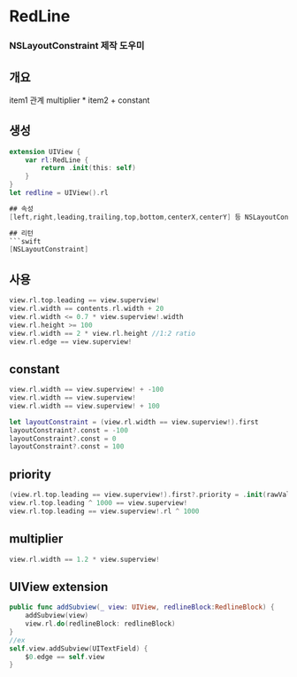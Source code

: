 # RedLine
### NSLayoutConstraint 제작 도우미

## 개요
 item1 관계 multiplier * item2 + constant
## 생성
```swift
extension UIView {
    var rl:RedLine {
        return .init(this: self)
    }
}
let redline = UIView().rl

## 속성
[left,right,leading,trailing,top,bottom,centerX,centerY] 등 NSLayoutConstraint.Attribute 와 같음

## 리턴
```swift
[NSLayoutConstraint]
```

## 사용
```swift
view.rl.top.leading == view.superview!
view.rl.width == contents.rl.width + 20
view.rl.width <= 0.7 * view.superview!.width
view.rl.height >= 100
view.rl.width == 2 * view.rl.height //1:2 ratio
view.rl.edge == view.superview!
```

## constant
```swift
view.rl.width == view.superview! + -100
view.rl.width == view.superview!
view.rl.width == view.superview! + 100

let layoutConstraint = (view.rl.width == view.superview!).first
layoutConstraint?.const = -100
layoutConstraint?.const = 0
layoutConstraint?.const = 100
```

## priority
```swift
(view.rl.top.leading == view.superview!).first?.priority = .init(rawValue: 1000)
view.rl.top.leading ^ 1000 == view.superview!
view.rl.top.leading == view.superview!.rl ^ 1000
```

## multiplier
```swift
view.rl.width == 1.2 * view.superview!
```

## UIView extension
```swift
public func addSubview(_ view: UIView, redlineBlock:RedlineBlock) {
    addSubview(view)
    view.rl.do(redlineBlock: redlineBlock)
}
//ex
self.view.addSubview(UITextField) {
    $0.edge == self.view
}
```
